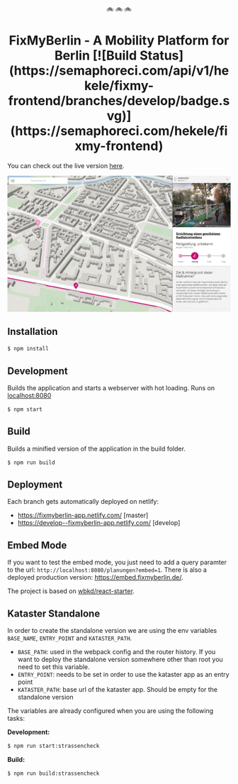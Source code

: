 <p align="center">🚲 🚲 🚲</p>
<h1 align="center">FixMyBerlin - A Mobility Platform for Berlin [![Build Status](https://semaphoreci.com/api/v1/hekele/fixmy-frontend/branches/develop/badge.svg)](https://semaphoreci.com/hekele/fixmy-frontend)</h1>

You can check out the live version [here](https://fixmyberlin.de/).

![fixmy screenshot](/fixmy-screenshot.jpg)

## Installation

```sh
$ npm install
```

## Development

Builds the application and starts a webserver with hot loading.
Runs on [localhost:8080](http://localhost:8080/)

```sh
$ npm start
```

## Build

Builds a minified version of the application in the build folder.

```sh
$ npm run build
```

## Deployment

Each branch gets automatically deployed on netlify:

- https://fixmyberlin-app.netlify.com/ [master]
- https://develop--fixmyberlin-app.netlify.com/ [develop]

## Embed Mode

If you want to test the embed mode, you just need to add a query paramter to the url: `http://localhost:8080/planungen?embed=1`.
There is also a deployed production version: https://embed.fixmyberlin.de/.

The project is based on [wbkd/react-starter](https://github.com/wbkd/react-starter).

## Kataster Standalone

In order to create the standalone version we are using the env variables `BASE_NAME`, `ENTRY_POINT` and `KATASTER_PATH`.

- `BASE_PATH`: used in the webpack config and the router history. If you want to deploy the standalone version somewhere other than root you need to set this variable.
- `ENTRY_POINT`: needs to be set in order to use the kataster app as an entry point
- `KATASTER_PATH`: base url of the kataster app. Should be empty for the standalone version

The variables are already configured when you are using the following tasks:

**Development:**

```sh
$ npm run start:strassencheck
```

**Build:**

```sh
$ npm run build:strassencheck
```
